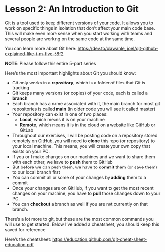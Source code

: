 # Lesson 2: An Introduction to Git

Git is a tool used to keep different versions of your code. It allows you to work on specific things in isolation that don’t affect your main code base. This will make even more sense when you start working with teams and several people are working on the same code at the same time.

You can learn more about Git here: https://dev.to/olawanle_joel/git-github-explained-like-i-m-five-58f2

**NOTE**: Please follow this entire 5-part series

Here’s the most important highlights about Git you should know:

- Git only works in a **repository**, which is a folder of files that Git is tracking
- Git keeps many versions (or copies) of your code, each is called a **branch**
- Each branch has a name associated with it, the main branch for most git repositories is called **main** (in older code you will see it called master)
- Your repository can exist in one of two places:
  - **Local**, which means it is on your machine
  - **Remote**, which means it is in the cloud on a website like GitHub or GitLab
- Throughout our exercises, I will be posting code on a repository stored remotely on GitHub, you will need to **clone** this repo (or repository) to your local machine. This means, you will create your own copy that exists on your PC.
- If you or I make changes on our machines and we want to share them with each other, we have to **push** them to GitHub
- But before we can push them, we have to **commit** them (or save them) to our local branch first
- You can commit all or some of your changes by **adding** them to a commit
- Once your changes are on GitHub, if you want to get the most recent changes on your machine, you have to **pull** those changes down to your PC.
- You can **checkout** a branch as well if you are not currently on that branch.

There’s a lot more to git, but these are the most common commands you will use to get started. Below I’ve added a cheatsheet, you should keep this saved for reference

Here’s the cheatsheet: https://education.github.com/git-cheat-sheet-education.pdf

